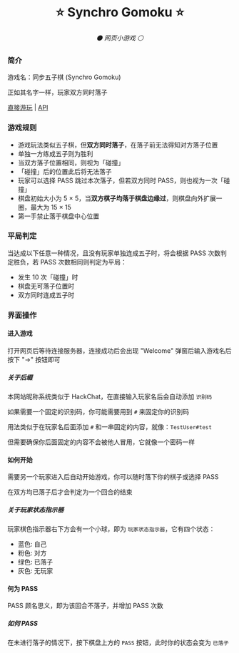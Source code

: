 <div align="center">

# ⭐ Synchro Gomoku ⭐

_⚫ 网页小游戏 ⚪_

</div>

### 简介

游戏名：同步五子棋 (Synchro Gomoku)

正如其名字一样，玩家双方同时落子

[直接游玩](https://gomoku.cc/) | [API](./api.md)

### 游戏规则
- 游戏玩法类似五子棋，但**双方同时落子**，在落子前无法得知对方落子位置
- 单独一方练成五子则为胜利
- 当双方落子位置相同，则视为「碰撞」
- 「碰撞」后的位置此后将无法落子
- 玩家可以选择 PASS 跳过本次落子，但若双方同时 PASS，则也视为一次「碰撞」
- 棋盘初始大小为 5 × 5，当**双方棋子均落于棋盘边缘过**，则棋盘向外扩展一圈，最大为 15 × 15
- 第一手禁止落于棋盘中心位置

### 平局判定

当达成以下任意一种情况，且没有玩家单独连成五子时，将会根据 PASS 次数判定胜负，若 PASS 次数相同则判定为平局：

- 发生 10 次「碰撞」时
- 棋盘无可落子位置时
- 双方同时连成五子时

### 界面操作

#### 进入游戏
打开网页后等待连接服务器，连接成功后会出现 "Welcome" 弹窗后输入游戏名后按下 "→" 按钮即可

##### 关于后缀
本网站昵称系统类似于 HackChat，在直接输入玩家名后会自动添加 `识别码`

如果需要一个固定的识别码，你可能需要用到 `#` 来固定你的识别码

用法类似于在玩家名后面添加 `#` 和一串固定的内容，就像：`TestUser#test`

但需要确保你后面固定的内容不会被他人冒用，它就像一个密码一样

#### 如何开始
需要另一个玩家进入后自动开始游戏，你可以随时落下你的棋子或选择 PASS

在双方均已落子后才会判定为一个回合的结束

##### 关于玩家状态指示器
玩家棋色指示器右下方会有一个小球，即为 `玩家状态指示器`，它有四个状态：
- 蓝色: 自己
- 粉色: 对方
- 绿色: 已落子
- 灰色: 无玩家

#### 何为 PASS
PASS 顾名思义，即为该回合不落子，并增加 PASS 次数

##### 如何 PASS
在未进行落子的情况下，按下棋盘上方的 `PASS` 按钮，此时你的状态会变为 `已落子`

